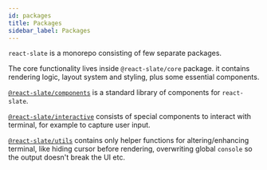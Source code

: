 ```yaml
---
id: packages
title: Packages
sidebar_label: Packages
---
```


`react-slate` is a monorepo consisting of few separate packages.

The core functionality lives inside `@react-slate/core` package. it contains rendering logic, layout system and styling, plus some essential components.

[`@react-slate/components`](./components-getting-started.md) is a standard library of components for `react-slate`.

[`@react-slate/interactive`](./interactive-getting-started.md) consists of special components to interact with terminal, for example to capture user input.

[`@react-slate/utils`](./utils-getting-started.md) contains only helper functions for altering/enhancing terminal, like hiding cursor before rendering, overwriting global `console` so the output doesn't break the UI etc.
